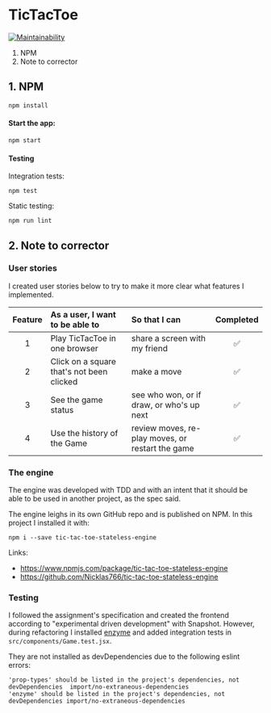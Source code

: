 # TicTacToe
[![Maintainability](https://api.codeclimate.com/v1/badges/069a427ccb634c430a70/maintainability)](https://codeclimate.com/github/Nicklas766/tic-tac-toe-client/maintainability)

1. NPM
2. Note to corrector

## 1. NPM
```
npm install
```

#### Start the app:
```
npm start
```

#### Testing
Integration tests:
```
npm test
```

Static testing:
```
npm run lint
```

## 2. Note to corrector

### User stories
I created user stories below to try to make it more clear what features I implemented.

| Feature | As a user, I want to be able to           | So that I can                                    | Completed |
|:-------:|:----------------------------------------- |:------------------------------------------------ |:---------:|
|    1    | Play TicTacToe in one browser             | share a screen with my friend                    |    ✅     |
|    2    | Click on a square that's not been clicked | make a move                                      |    ✅     |
|    3    | See the game status                       | see who won, or if draw, or who's up next        |    ✅     |
|    4    | Use the history of the Game               | review moves, re-play moves, or restart the game |    ✅     |


### The engine
The engine was developed with TDD and with an intent that it should be able to be used in another project, as the spec said.

The engine leighs in its own GitHub repo and is published on NPM. In this project I installed it with:

```
npm i --save tic-tac-toe-stateless-engine
```

Links:
* https://www.npmjs.com/package/tic-tac-toe-stateless-engine
* https://github.com/Nicklas766/tic-tac-toe-stateless-engine


### Testing
I followed the assignment's specification and created the frontend according to "experimental driven development" with Snapshot.
However, during refactoring I installed [enzyme](https://github.com/airbnb/enzyme/) and added integration tests in `src/components/Game.test.jsx`.

They are not installed as devDependencies due to the following eslint errors:

```
'prop-types' should be listed in the project's dependencies, not devDependencies  import/no-extraneous-dependencies
'enzyme' should be listed in the project's dependencies, not devDependencies import/no-extraneous-dependencies
```
